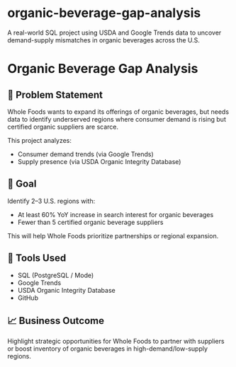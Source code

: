 # organic-beverage-gap-analysis
A real-world SQL project using USDA and Google Trends data to uncover demand-supply mismatches in organic beverages across the U.S.

# Organic Beverage Gap Analysis

## 📌 Problem Statement

Whole Foods wants to expand its offerings of organic beverages, but needs data to identify underserved regions where consumer demand is rising but certified organic suppliers are scarce.

This project analyzes:
- Consumer demand trends (via Google Trends)
- Supply presence (via USDA Organic Integrity Database)

## 🎯 Goal

Identify 2–3 U.S. regions with:
- At least 60% YoY increase in search interest for organic beverages
- Fewer than 5 certified organic beverage suppliers

This will help Whole Foods prioritize partnerships or regional expansion.

## 🧰 Tools Used

- SQL (PostgreSQL / Mode)
- Google Trends
- USDA Organic Integrity Database
- GitHub

## 📈 Business Outcome

Highlight strategic opportunities for Whole Foods to partner with suppliers or boost inventory of organic beverages in high-demand/low-supply regions.

